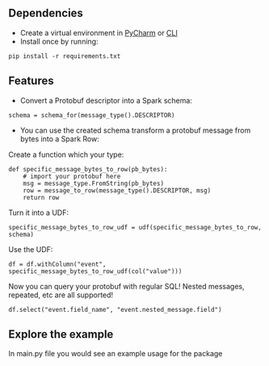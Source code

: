 ## Dependencies
- Create a virtual environment in [PyCharm](https://www.jetbrains.com/help/pycharm/creating-virtual-environment.html) or [CLI](https://packaging.python.org/guides/installing-using-pip-and-virtual-environments/#creating-a-virtual-environment) 
- Install once by running:
```
pip install -r requirements.txt
```

## Features

- Convert a Protobuf descriptor into a Spark schema:
```
schema = schema_for(message_type().DESCRIPTOR)
```
- You can use the created schema transform a protobuf message from bytes into a Spark Row:

Create a function which your type:

```
def specific_message_bytes_to_row(pb_bytes):
    # import your protobuf here
    msg = message_type.FromString(pb_bytes)
    row = message_to_row(message_type().DESCRIPTOR, msg)
    return row
``` 

Turn it into a UDF:
    
```
specific_message_bytes_to_row_udf = udf(specific_message_bytes_to_row, schema)
```

Use the UDF:

```
df = df.withColumn("event", specific_message_bytes_to_row_udf(col("value")))
```

Now you can query your protobuf with regular SQL! Nested messages, repeated, etc are all supported!

```
df.select("event.field_name", "event.nested_message.field")
```

## Explore the example

In main.py file you would see an example usage for the package 